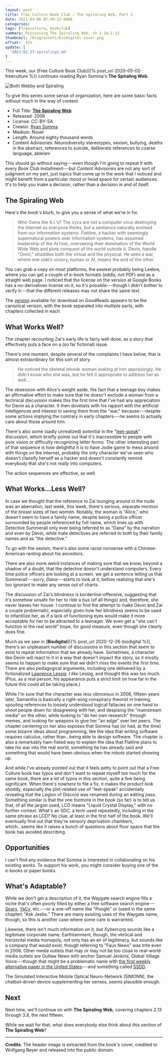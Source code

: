 ```yaml
---
layout: post
title: Free Culture Book Club — The Spiraling Web, Part 2
date: 2021-03-06 07:49:12-0400
categories:
tags: [freeculture, bookclub]
summary: Discussing The Spiraling Web, ch 1.16–2.12
thumbnail: /blog/assets/biodigital-cover.png
offset: -31%
update: [
  '2021-02-27-spiraling1.md'
]
---
```


This week, our [Free Culture Book Club]({% post_url 2020-05-02-freeculture %}) continues reading Ryan Somma's **The Spiraling Web**.

![Both Webby and Spiraling](/blog/assets/ACfU3U18DzuB7v6SxdKOV6ajrMXysTqAmA.png "Both Webby and Spiraling")

To give this series some sense of organization, here are some basic facts without much in the way of context.

 * Full Title:  [**The Spiraling Web**](http://leebre.org/book/the-spiraling-web/index.html)
 * Released:  2006
 * License:  CC-BY-SA
 * Creator:  [Ryan Somma](https://ryansomma.com/)
 * Medium:  Novel
 * Length:  Around eighty thousand words
 * Content Advisories:  Neurodiversity stereotypes, sexism, bullying, deaths in the abstract, references to suicide, deliberate references to coarse language, ableism

This should go without saying---even though I'm going to repeat it with every Book Club installment---but *Content Advisories* are not any sort of judgment on my part, just topics that come up in the work that I noticed and might benefit from a particular mood or head space for certain audiences.  It's to help you make a decision, rather than a decision in and of itself.

## The Spiraling Web

Here's the book's blurb, to give you a sense of what we're in for.

 > Who Owns the A.I.'s? The cycs are not a computer virus destroying the Internet as everyone thinks, but a sentience naturally evolved from our information systems. Flatline, a hacker with seemingly supernatural powers over information systems, has assumed leadership of the AI hive, overseeing their domination of the World Wide Web and plots conquest of the world outside it. Devin, handle "Omni," straddles both the virtual and the physical. He sees a war, where one side’s victory, human or AI, means the end of the other.

You can grab a copy on most platforms, the easiest probably being Leebre, where you can get a couple of e-book formats (oddly, not PDF) and as a straight web page.  I noticed that the license on the version at Google Books has a no-derivatives license on it, so it's possible---though I didn't bother to verify it---that the different releases may not share the same text.

The [version](https://www.goodreads.com/book/show/9351820-the-spiraling-web) available for download on GoodReads appears to be the canonical version, with the book separated into multiple parts, with chapters collected in each.

## What Works Well?

The chapter recounting Zai's early life is fairly well done, as a story that effectively puts a face on a (so far fictional) issue.

There's one moment, despite several of the complaints I have below, that is almost extraordinary for this sort of story.

 > He noticed the skeletal blonde woman looking at him appraisingly. He didn’t know who she was, but he felt it appropriate to address her as well...

The obsession with Alice's weight aside, the fact that a teenage boy makes an affirmative effort to make sure that he doesn't exclude a woman from a technical discussion makes this the first time that I've had any appreciation for Devin as a character.  It then dovetails with his rapport with the artificial intelligences and interest in saving them from the "war," because---despite some actions implying the contrary in early chapters---he seems to actually care about those around him.

There's also some (sadly unrealized) potential in the "[leet-speak](https://en.wikipedia.org/wiki/Leet)" discussion, which briefly points out that it's inaccessible to people with poor vision or difficulty recognizing letter forms.  The other interesting part of that sequence is how delightful it is to have Jodie game to mess around with things on the Internet, probably the only character we've seen who doesn't classify herself as a hacker and doesn't constantly remind everybody that she's not really into computers.

The action sequences are effective, as well.

## What Works...Less Well?

In case we thought that the reference to Zai lounging around in the nude was an aberration, last week, this week, there's serious, separate mention of the breast sizes of two women.  Notably, the woman is "Alice," who doesn't seem to have a family name, despite being a police officer surrounded by people referenced by full name, which lines up with Detective Summerall only ever being referred to as "Dana" by the narration and even by Devin, while male detectives are referred to both by their family names and as "the detective."

To go with the sexism, there's also some racist nonsense with a Chinese-American ranting about his ancestors.

There are also more weird instances of making sure that we know, beyond a shadow of a doubt, that the detective doesn't understand computers.  Every time police officers are looking at a screen, we get a sentence telling us that Summerall---sorry, *Dana*---starts to look at it, before realizing that she's too ignorant to make any sense out of charts.

The discussion of Zai's blindness is borderline-offensive, suggesting that it's somehow unsafe for her to ride a bus (of all things) and, therefore, she never leaves her house.  I continue to find the attempt to make Devin and Zai a couple problematic, especially given how her blindness seems to be used to infantilize her, as if a lack of functioning eyes would make it more acceptable for her to be attracted to a teenager.  We even get a "she can't function in the real world" trope, for good measure, even though she clearly does fine.

Much as we saw in [**Biodigital**]({% post_url 2020-12-26-biodigital %}), there's an unpleasant number of discussions in this section that seem to exist to repeat information that we already have.  Sometimes, a character like Devin will react to it in a way that doesn't impact the story, so it mostly seems to happen to make sure that we didn't miss the events the first time.  There are also pedagogical arguments, including one delivered by a fictionalized [Lawrence Lessig](https://en.wikipedia.org/wiki/Lawrence_Lessig).  I *like* Lessig, and thought this was too much.  (Plus, as a real person, his appearance puts a strict limit on how far in the future this could all be taking place.)

While I'm sure that the character was less obnoxious in 2006, fifteen years later, Samantha is basically a right-wing conspiracy theorist in training, spouting references to loosely understood logical fallacies on one hand to shoot people down for disagreeing with her, and despising the "mainstream media" on the other, while looking to "do her own research" through memes, and looking for weapons to give her "an edge" over her peers.  The chapter centering on her also exposes that Somma has (or had, at the time) some bizarre ideas about programming, like the idea that writing software requires calculus, rather than...being able to design software.  The chapter is also a remarkably ham-fisted way to explain the idea that Flatline plans to take his war into the real world, something he has already said and something that would have been obvious when the robots started showing up.

And while I've already pointed out that it feels petty to point out that a Free Culture book has typos and don't want to repeat myself too much for the same book, there are a *lot* of typos in this section, quite a few being significant.  When there's nowhere to file a fix, it makes the product look shoddy, especially the plot-related use of "leet-speak" accidentally revealing that the Legion of Discord was renamed during an editing pass.  Something similar is that the one footnote in the book (so far) is to tell us that, of all the jargon used, LCD means "Liquid Crystal Display," with no further context.  What's an SDC, a term used repeatedly, including in the same phrase as LCD?  No clue, at least in the first half of the book.  We'll eventually find out that they're sensory deprivation chambers, which...seems like it raises a bunch of questions about floor space that the book has avoided describing.

## Opportunities

I can't find any evidence that Somma is interested in collaborating on his existing works.  To support his work, you might consider buying one of the e-books or paper books.

## What's Adaptable?

While we don't get a description of it, the Waygate search engine fills a niche that's often poorly filled by either a free software search engine---[Searx](https://searx.me/), [YaCy](https://yacy.net/), etc.---or a one-off name like "Poogle" or (used in the same chapter) "Ask Jeebs."  There are many existing uses of the Waygate name, though, so this is another case where some care is warranted.

Likewise, there isn't much information on it, but Xybercorp sounds like a legitimate corporate name.  Earthtainment, though, the vertical and horizontal media monopoly, not only has an air of legitimacy, but sounds like a company that would exist, though referring to "Faux News" was trite even in 2006.  Other media outlets that may or may not be too close to real-world media outlets are Outlaw News with anchor Samuel Jenkins, Global Village Voice---though that might be a problematic name with [the first weekly alternative paper in the United States](https://en.wikipedia.org/wiki/The_Village_Voice)---and something called [SSDD](https://en.wiktionary.org/wiki/SSDD).

The Simulated Interactive Mobile Optical Neuro-Network (SIMONN), the chatbot-driven device supplementing her senses, seems plausible enough.

## Next

Next time, we'll continue on with **The Spiraling Web**, covering chapters 2.13 through 3.8, the next fifteen.

While we wait for that, what does everybody else think about this section of **The Spiraling Web**?

* * *

**Credits**:  The header image is extracted from the book's cover, credited to Wolfgang Beyer and released into the public domain.
